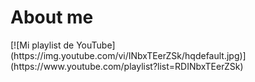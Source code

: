 <h1>About me</h1>
[![Mi playlist de YouTube](https://img.youtube.com/vi/INbxTEerZSk/hqdefault.jpg)](https://www.youtube.com/playlist?list=RDINbxTEerZSk)

